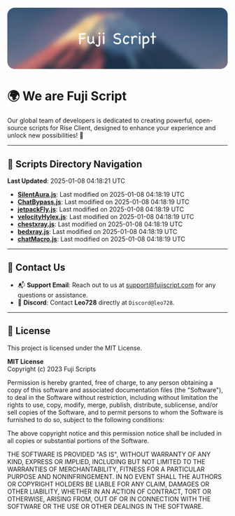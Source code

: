 ![Banner](.github/b.webp)

# 🌍 **We are Fuji Script**

Our global team of developers is dedicated to creating powerful, open-source scripts for Rise Client, designed to enhance your experience and unlock new possibilities! 🌟

---
<!-- SCRIPTS_NAVIGATION_START -->
## 📂 **Scripts Directory Navigation**

**Last Updated**: 2025-01-08 04:18:21 UTC

- **[SilentAura.js](scripts/SilentAura.js)**: Last modified on 2025-01-08 04:18:19 UTC
- **[ChatBypass.js](scripts/ChatBypass.js)**: Last modified on 2025-01-08 04:18:19 UTC
- **[jetpackFly.js](scripts/jetpackFly.js)**: Last modified on 2025-01-08 04:18:19 UTC
- **[velocityHylex.js](scripts/velocityHylex.js)**: Last modified on 2025-01-08 04:18:19 UTC
- **[chestxray.js](scripts/chestxray.js)**: Last modified on 2025-01-08 04:18:19 UTC
- **[bedxray.js](scripts/bedxray.js)**: Last modified on 2025-01-08 04:18:19 UTC
- **[chatMacro.js](scripts/chatMacro.js)**: Last modified on 2025-01-08 04:18:19 UTC

<!-- SCRIPTS_NAVIGATION_END -->

---

## 💬 **Contact Us**  
- 📬 **Support Email**: Reach out to us at [support@fujiscript.com](mailto:support@fujiscript.com) for any questions or assistance.  
- 💬 **Discord**: Contact **Leo728** directly at `Discord@leo728`.

---

## 📜 **License**

This project is licensed under the MIT License.  

**MIT License**  
Copyright (c) 2023 Fuji Scripts  

Permission is hereby granted, free of charge, to any person obtaining a copy of this software and associated documentation files (the "Software"), to deal in the Software without restriction, including without limitation the rights to use, copy, modify, merge, publish, distribute, sublicense, and/or sell copies of the Software, and to permit persons to whom the Software is furnished to do so, subject to the following conditions:  

The above copyright notice and this permission notice shall be included in all copies or substantial portions of the Software.  

THE SOFTWARE IS PROVIDED "AS IS", WITHOUT WARRANTY OF ANY KIND, EXPRESS OR IMPLIED, INCLUDING BUT NOT LIMITED TO THE WARRANTIES OF MERCHANTABILITY, FITNESS FOR A PARTICULAR PURPOSE AND NONINFRINGEMENT. IN NO EVENT SHALL THE AUTHORS OR COPYRIGHT HOLDERS BE LIABLE FOR ANY CLAIM, DAMAGES OR OTHER LIABILITY, WHETHER IN AN ACTION OF CONTRACT, TORT OR OTHERWISE, ARISING FROM, OUT OF OR IN CONNECTION WITH THE SOFTWARE OR THE USE OR OTHER DEALINGS IN THE SOFTWARE.  
